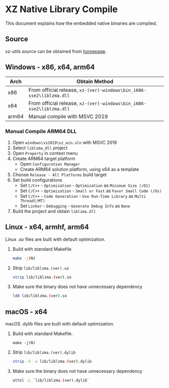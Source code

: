 # XZ Native Library Compile

This document explains how the embedded native binaries are compiled.

## Source

xz-utils source can be obtained from [homepage](https://tukaani.org/xz/).

## Windows - x86, x64, arm64

| Arch  | Obtain Method |
|-------|---------------|
| x86   | From official release, `xz-(ver)-windows\bin_i686-sse2\liblzma.dll` |
| x64   | From official release, `xz-(ver)-windows\bin_i686-sse2\liblzma.dll` |
| arm64 | Manual compile with MSVC 2019 |

### Manual Compile ARM64 DLL

1. Open `windows\vs2019\xz_win.sln` with MSVC 2019
1. Select `liblzma_dll` project
1. Open `Property` in context menu
1. Create ARM64 target platform
   - Open `Configuration Manager`
   - Create ARM64 solution platform, using x64 as a template
1. Choose `Release - All Platforms` build target
1. Set build configurations
   - Set `C/C++` - `Optimization` - `Optimization` as `Minimum Size (/O1)`
   - Set `C/C++` - `Optimization` - `Small or Fast` as `Favor Small Code (/Os)`
   - Set `C/C++` - `Code Generation` - `Use Run-Time Library` as `Multi Thread(/MT)`
   - Set `Linker` - `Debugging` - `Generate Debug Info` as `None`
1. Build the project and obtain `liblzma.dll`

## Linux - x64, armhf, arm64

Linux .so files are built with default optimization.

1. Build with standard Makefile
   ```sh
   make -j(N)
   ```
1. Strip `lib/liblzma.(ver).so`
   ```sh
   strip lib/liblzma.(ver).so
   ```
1. Make sure the binary does not have unnecessary dependency
   ```sh
   ldd lib/liblzma.(ver).so
   ```
 
## macOS - x64

macOS .dylib files are built with default optimization.

1. Build with standard Makefile.
   ```ssh
   make -j(N)
   ```
1. Strip `lib/liblzma.(ver).dylib`
   ```sh
   strip -S -x lib/liblzma.(ver).dylib
   ```
1. Make sure the binary does not have unnecessary dependency
   ```sh
   ottol -L `lib/liblzma.(ver).dylib`
   ```

